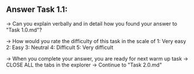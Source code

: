 Answer Task 1.1:
------------------

-> Can you explain verbally and in detail how you found your answer to "Task 1.0.md"?

-> How would you rate the difficulty of this task in the scale of 
	1: Very easy
	2: Easy
	3: Neutral
	4: Difficult
	5: Very difficult 
	
-> When you complete your answer, you are ready for next warm up task
-> CLOSE ALL the tabs in the explorer 
-> Continue to "Task 2.0.md"
